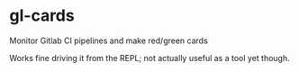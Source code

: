# gl-cards
Monitor Gitlab CI pipelines and make red/green cards

Works fine driving it from the REPL; not actually useful as a tool yet though.